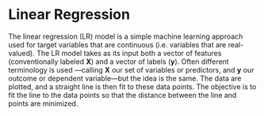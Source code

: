 # Linear Regression

The linear regression (LR) model is a simple machine learning approach used for target variables that are continuous (i.e. variables that are real-valued). The LR model takes as its input both a vector of features (conventionally labeled **X**) and a vector of labels (**y**). Often different terminology is used —calling **X** our set of variables or predictors, and **y** our outcome or dependent variable—but the idea is the same. The data are plotted, and a straight line is then fit to these data points. The objective is to fit the line to the data points so that the distance between the line and points are minimized.


```python

```

